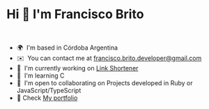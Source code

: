 # Hi 👋 I'm Francisco Brito
<br/>

- 🌍  I'm based in Córdoba Argentina
- ✉️  You can contact me at [francisco.brito.developer@gmail.com](mailto:francisco.brito.developer@gmail.com)
- 🚀  I'm currently working on [Link Shortener](https://github.com/FranciscoJBrito/shortener)
- 🧠  I'm learning C
- 🤝  I'm open to collaborating on Projects developed in Ruby or JavaScript/TypeScript
- 💼  Check [My portfolio](https://franciscobrito.site/)


